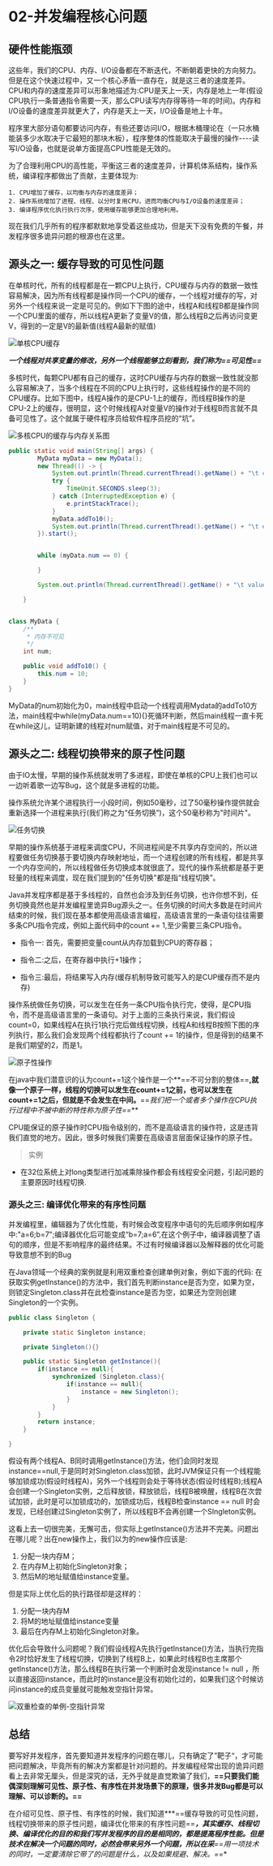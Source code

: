 # 02-并发编程核心问题

## 硬件性能瓶颈

​	这些年，我们的CPU、内存、I/O设备都在不断迭代，不断朝着更快的方向努力。但是在这个快速过程中，又一个核心矛盾一直存在，就是这三者的速度差异。CPU和内存的速度差异可以形象地描述为:CPU是天上一天，内存是地上一年(假设CPU执行一条普通指令需要一天，那么CPU读写内存得等待一年的时间)。内存和I/O设备的速度差异就更大了，内存是天上一天，I/O设备是地上十年。

​	程序里大部分语句都要访问内存，有些还要访问I/O，根据木桶理论在（一只水桶能装多少水取决于它最短的那块木板），程序整体的性能取决于最慢的操作----读写I/O设备，也就是说单方面提高CPU性能是无效的。

​	为了合理利用CPU的高性能，平衡这三者的速度差异，计算机体系结构，操作系统，编译程序都做出了贡献，主要体现为:

	1. CPU增加了缓存，以均衡与内存的速度差异；
 	2. 操作系统增加了进程、线程、以分时复用CPU，进而均衡CPU与I/O设备的速度差异；
 	3. 编译程序优化执行执行次序，使用缓存能够更加合理地利用。

现在我们几乎所有的程序都默默地享受着这些成功，但是天下没有免费的午餐，并发程序很多诡异问题的根源也在这里。

## 源头之一: 缓存导致的可见性问题



​	在单核时代，所有的线程都是在一颗CPU上执行，CPU缓存与内存的数据一致性容易解决，因为所有线程都是操作同一个CPU的缓存，一个线程对缓存的写，对另外一个线程来说一定是可见的。例如下下图的途中，线程A和线程B都是操作同一个CPU里面的缓存，所以线程A更新了变量V的值，那么线程B之后再访问变更V，得到的一定是V的最新值(线程A最新的赋值)

![单核CPU缓存](./images/one-cpu.png)

​	***一个线程对共享变量的修改，另外一个线程能够立刻看到，我们称为==可见性==***

​	多核时代，每颗CPU都有自己的缓存，这时CPU缓存与内存的数据一致性就没那么容易解决了，当多个线程在不同的CPU上执行时，这些线程操作的是不同的CPU缓存。比如下图中，线程A操作的是CPU-1上的缓存，而线程B操作的是CPU-2上的缓存，很明显，这个时候线程A对变量V的操作对于线程B而言就不具备可见性了。这个就属于硬件程序员给软件程序员挖的“坑”。

![多核CPU的缓存与内存关系图](./images/n-cpu.png)

```java
public static void main(String[] args) {
        MyData myData = new MyData();
        new Thread(() -> {
            System.out.println(Thread.currentThread().getName() + "\t come in.");
            try {
                TimeUnit.SECONDS.sleep(3);
            } catch (InterruptedException e) {
                e.printStackTrace();
            }
            myData.addTo10();
            System.out.println(Thread.currentThread().getName() + "\t end. value=" + myData.num);
        }).start();


        while (myData.num == 0) {

        }

        System.out.println(Thread.currentThread().getName() + "\t value=" + myData.num);

    }


class MyData {
    /**
     * 内存不可见
     */
    int num;

    public void addTo10() {
        this.num = 10;
    }
}
```



​	MyData的num初始化为0，main线程中启动一个线程调用Mydata的addTo10方法，main线程中while(myData.num==10){}死循环判断，然后main线程一直卡死在while这儿，证明新建的线程对num赋值，对于main线程是不可见的。

## 源头之二: 线程切换带来的原子性问题

​	由于IO太慢，早期的操作系统就发明了多进程，即使在单核的CPU上我们也可以一边听着歌一边写Bug，这个就是多进程的功能。

​	操作系统允许某个进程执行一小段时间，例如50毫秒，过了50毫秒操作提供就会重新选择一个进程来执行(我们称之为“任务切换”)，这个50毫秒称为"时间片"。

![任务切换](./images/time-qp.png)

​	早期的操作系统基于进程来调度CPU，不同进程间是不共享内存空间的，所以进程要做任务切换基于要切换内存映射地址，而一个进程创建的所有线程，都是共享一个内存空间的，所以线程做任务切换成本就很底了。现代的操作系统都是基于更轻量的线程来调度，现在我们提到的"任务切换"都是指“线程切换”。

​	Java并发程序都是基于多线程的，自然也会涉及到任务切换，也许你想不到，任务切换竟然也是并发编程里诡异Bug源头之一。任务切换的时间大多数是在时间片结束的时候，我们现在基本都使用高级语言编程，高级语言里的一条语句往往需要多条CPU指令完成，例如上面代码中的count += 1,至少需要三条CPU指令。

* 指令一: 首先，需要把变量count从内存加载到CPU的寄存器；

* 指令二:之后，在寄存器中执行+1操作；

* 指令三:最后，将结果写入内存(缓存机制导致可能写入的是CUP缓存而不是内存)

  

​      操作系统做任务切换，可以发生在任务一条CPU指令执行完，使得，是CPU指令，而不是高级语言里的一条语句。对于上面的三条执行来说，我们假设count=0，如果线程A在执行1执行完后做线程切换，线程A和线程B按照下图的序列执行，那么我们会发现两个线程都执行了count += 1的操作，但是得到的结果不是我们期望的2，而是1。

![原子性操作](./images/yuanzi-add.png)

在java中我们潜意识的认为count+=1这个操作是一个**==不可分割的整体==**,就像一个原子一样，线程的切换可以发生在count+=1之前，也可以发生在count+=1之后，但就是不会发生在中间。**==*我们把一个或者多个操作在CPU执行过程中不被中断的特性称为原子性==***

​	CPU能保证的原子操作时CPU指令级别的，而不是高级语言的操作符，这是违背我们直觉的地方。因此，很多时候我们需要在高级语言层面保证操作的原子性。

> 实例

* 在32位系统上对long类型进行加减乘除操作都会有线程安全问题，引起问题的主要原因时线程切换.



### 源头之三: 编译优化带来的有序性问题

​	并发编程里，编辑器为了优化性能，有时候会改变程序中语句的先后顺序例如程序中:"a=6;b=7";编译器优化后可能变成“b=7;a=6”,在这个例子中，编译器调整了语句的顺序，但是不影响程序的最终结果。不过有时候编译器以及解释器的优化可能导致意想不到的Bug

​	在Java领域一个经典的案例就是利用双重检查创建单例对象，例如下面的代码: 在获取实例getInstance()的方法中，我们首先判断instance是否为空，如果为空，则锁定Singleton.class并在此检查instance是否为空，如果还为空则创建Singleton的一个实例。

```java
public class Singleton {

    private static Singleton instance;

    private Singleton(){}

    public static Singleton getInstance(){
        if(instance == null){
            synchronized (Singleton.class){
                if(instance == null){
                    instance = new Singleton();
                }
            }
        }
        return instance;
    }

}
```

​	假设有两个线程A、B同时调用getInstance()方法，他们会同时发现instance==null,于是同时对Singleton.class加锁，此时JVM保证只有一个线程能够加锁成功(假设时线程A)，另外一个线程则会处于等待状态(假设时线程B);线程A会创建一个Singleton实例，之后释放锁，释放锁后，线程B被唤醒，线程B在次尝试加锁，此时是可以加锁成功的，加锁成功后，线程B检查instance == null 时会发现，已经创建过Singleton实例了，所以线程B不会再创建一个SIngleton实例。

​	这看上去一切很完美，无懈可击，但实际上getInstance()方法并不完美。问题出在哪儿呢？出在new操作上，我们以为的new操作应该是:

1. 分配一块内存M；
2. 在内存M上初始化Singleton对象；
3. 然后M的地址赋值给instance变量。

但是实际上优化后的执行路径却是这样的：

1. 分配一块内存M
2. 将M的地址赋值给instance变量
3. 最后在内存M上初始化Singleton对象。





  优化后会导致什么问题呢？我们假设线程A先执行getInstance()方法，当执行完指令2时恰好发生了线程切换，切换到了线程B上，如果此时线程B也主席那个getInstance()方法，那么线程B在执行第一个判断时会发现instance != null ，所以直接返回instance，而此时的instance是没有初始化过的，如果我们这个时候访问instance的成员变量就可能触发空指针异常。

![双重检查的单例-空指针异常](./images/singleton-nopint.png)



## 总结

​	要写好并发程序，首先要知道并发程序的问题在哪儿，只有确定了”靶子“，才可能把问题解决，毕竟所有的解决方案都是针对问题的。并发编程经常出现的诡异问题看上去非常无厘头，但是深究的话，无外乎就是直觉欺骗了我们，**==只要我们能偶深刻理解可见性、原子性、有序性在并发场景下的原理，很多并发Bug都是可以理解、可以诊断的。==**

​	在介绍可见性、原子性、有序性的时候，我们知道***==缓存导致的可见性问题，线程切换带来的原子性问题，编译优化带来的有序性问题==***，其实缓存、线程切换、编译优化的目的和我们写并发程序的目的是相同的，都是提高程序性能。但是技术在解决一个问题的同时，必然会带来另外一个问题，所以在采**==用一项技术的同时，一定要清除它带了的问题是什么，以及如果规避、解决。==**

